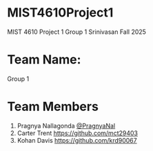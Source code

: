 # MIST4610Project1
MIST 4610 Project 1 Group 1 Srinivasan Fall 2025

# Team Name:
Group 1 

# Team Members
1. Pragnya Nallagonda [@PragnyaNal](https://github.com/PragnyaNal)
2. Carter Trent https://github.com/mct29403
3. Kohan Davis https://github.com/krd90067

